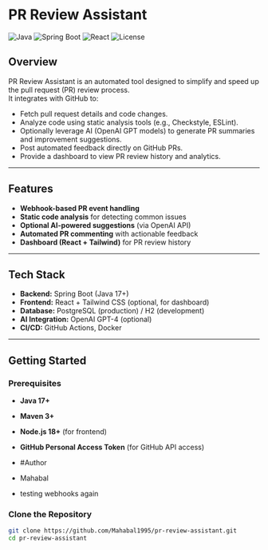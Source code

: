 # PR Review Assistant

![Java](https://img.shields.io/badge/Java-17-blue) 
![Spring Boot](https://img.shields.io/badge/Spring%20Boot-3.x-brightgreen) 
![React](https://img.shields.io/badge/Frontend-React-blue) 
![License](https://img.shields.io/badge/License-MIT-lightgrey)

## Overview
PR Review Assistant is an automated tool designed to simplify and speed up the pull request (PR) review process.  
It integrates with GitHub to:
- Fetch pull request details and code changes.
- Analyze code using static analysis tools (e.g., Checkstyle, ESLint).
- Optionally leverage AI (OpenAI GPT models) to generate PR summaries and improvement suggestions.
- Post automated feedback directly on GitHub PRs.
- Provide a dashboard to view PR review history and analytics.

---

## Features
- **Webhook-based PR event handling**
- **Static code analysis** for detecting common issues
- **Optional AI-powered suggestions** (via OpenAI API)
- **Automated PR commenting** with actionable feedback
- **Dashboard (React + Tailwind)** for PR review history

---

## Tech Stack
- **Backend:** Spring Boot (Java 17+)
- **Frontend:** React + Tailwind CSS (optional, for dashboard)
- **Database:** PostgreSQL (production) / H2 (development)
- **AI Integration:** OpenAI GPT-4 (optional)
- **CI/CD:** GitHub Actions, Docker

---

## Getting Started

### Prerequisites
- **Java 17+**
- **Maven 3+**
- **Node.js 18+** (for frontend)
- **GitHub Personal Access Token** (for GitHub API access)

- #Author
- Mahabal

- testing webhooks again

### Clone the Repository
```bash
git clone https://github.com/Mahabal1995/pr-review-assistant.git
cd pr-review-assistant
